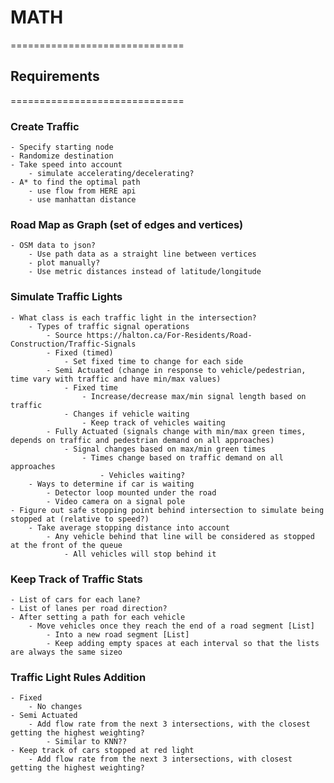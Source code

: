 # MATH

==============================

## Requirements

==============================

### Create Traffic

    - Specify starting node
    - Randomize destination
    - Take speed into account
    	- simulate accelerating/decelerating?
    - A* to find the optimal path
    	- use flow from HERE api
    	- use manhattan distance


### Road Map as Graph (set of edges and vertices)

    - OSM data to json?
    	- Use path data as a straight line between vertices
    	- plot manually?
    	- Use metric distances instead of latitude/longitude

### Simulate Traffic Lights

    - What class is each traffic light in the intersection?
    	- Types of traffic signal operations
    		- Source https://halton.ca/For-Residents/Road-Construction/Traffic-Signals
    		- Fixed (timed)
    			- Set fixed time to change for each side
    		- Semi Actuated (change in response to vehicle/pedestrian, time vary with traffic and have min/max values)
    			- Fixed time
    				- Increase/decrease max/min signal length based on traffic
    			- Changes if vehicle waiting
    				- Keep track of vehicles waiting
    		- Fully Actuated (signals change with min/max green times, depends on traffic and pedestrian demand on all approaches)
    			- Signal changes based on max/min green times
    				- Times change based on traffic demand on all approaches
    					- Vehicles waiting?
    	- Ways to determine if car is waiting
    		- Detector loop mounted under the road
    		- Video camera on a signal pole
    - Figure out safe stopping point behind intersection to simulate being stopped at (relative to speed?)
    	- Take average stopping distance into account
    		- Any vehicle behind that line will be considered as stopped at the front of the queue
    			- All vehicles will stop behind it

### Keep Track of Traffic Stats

    - List of cars for each lane?
    - List of lanes per road direction?
    - After setting a path for each vehicle
    	- Move vehicles once they reach the end of a road segment [List]
    		- Into a new road segment [List]
    		- Keep adding empty spaces at each interval so that the lists are always the same sizeo

### Traffic Light Rules Addition

    - Fixed
    	- No changes
    - Semi Actuated
    	- Add flow rate from the next 3 intersections, with the closest getting the highest weighting?
    		- Similar to KNN??
    - Keep track of cars stopped at red light
    	- Add flow rate from the next 3 intersections, with closest getting the highest weighting?
